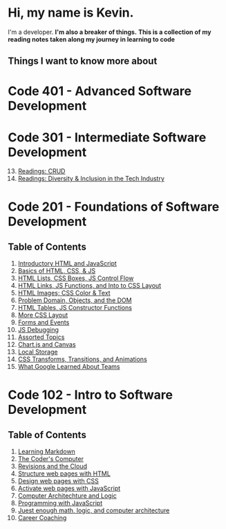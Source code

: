 # Hi, my name is Kevin.
I'm a developer.
**I'm also a breaker of things.**
**This is a collection of my reading notes taken along my journey in learning to code**

## Things I want to know more about

# **Code 401 - Advanced Software Development**

# **Code 301 - Intermediate Software Development**

13. [Readings: CRUD](https://github.com/kevinhenry/reading-notes/blob/main/Read:%20Class%2013)
14. [Readings: Diversity & Inclusion in the Tech Industry](https://github.com/kevinhenry/reading-notes/blob/main/Read:%20Class%2014)


# **Code 201 - Foundations of Software Development**

## Table of Contents

1. [Introductory HTML and JavaScript](https://github.com/kevinhenry/reading-notes/blob/main/class-01.md)
2. [Basics of HTML, CSS, & JS](https://github.com/kevinhenry/reading-notes/blob/main/class-02.md)
3. [HTML Lists, CSS Boxes, JS Control Flow](https://github.com/kevinhenry/reading-notes/blob/main/class-03.md)
4. [HTML Links, JS Functions, and Into to CSS Layout](https://github.com/kevinhenry/reading-notes/blob/main/class-04.md)
5. [HTML Images; CSS Color & Text](https://github.com/kevinhenry/reading-notes/blob/main/class-05.md)
6. [Problem Domain, Objects, and the DOM](https://github.com/kevinhenry/reading-notes/blob/main/class-06.md)
7. [HTML Tables, JS Constructor Functions](https://github.com/kevinhenry/reading-notes/blob/main/class-07.md)
8. [More CSS Layout](https://github.com/kevinhenry/reading-notes/blob/main/class-08.md)
9. [Forms and Events](https://github.com/kevinhenry/reading-notes/blob/main/class-09.md)
10. [JS Debugging](https://github.com/kevinhenry/reading-notes/blob/main/class-10.md)
11. [Assorted Topics](https://github.com/kevinhenry/reading-notes/blob/main/class-11.md)
12. [Chart.js and Canvas](https://github.com/kevinhenry/reading-notes/blob/main/class-12.md)
13. [Local Storage](https://github.com/kevinhenry/reading-notes/blob/main/class-13.md)
14. [CSS Transforms, Transitions, and Animations](https://github.com/kevinhenry/reading-notes/blob/main/class-14a.md)
15. [What Google Learned About Teams](https://github.com/kevinhenry/reading-notes/blob/main/class-14b.md)


# **Code 102 - Intro to Software Development**

## Table of Contents
1. [Learning Markdown](https://github.com/kevinhenry/reading-notes/blob/main/day1.md)
2. [The Coder's Computer](https://github.com/kevinhenry/reading-notes/blob/main/day2.md)
3. [Revisions and the Cloud](https://github.com/kevinhenry/reading-notes/blob/main/day3.md)
4. [Structure web pages with HTML](https://github.com/kevinhenry/reading-notes/blob/main/day4.md)
5. [Design web pages with CSS](https://github.com/kevinhenry/reading-notes/blob/main/day5.md)
6. [Activate web pages with JavaScript](https://github.com/kevinhenry/reading-notes/blob/main/day6a.md)
6. [Computer Architechture and Logic](https://github.com/kevinhenry/reading-notes/blob/main/day6b.md)
7. [Programming with JavaScript](https://github.com/kevinhenry/reading-notes/blob/main/day7.md)
8. [Juest enough math, logic, and computer architecture](https://github.com/kevinhenry/reading-notes/blob/main/day8.md)
9. [Career Coaching](https://github.com/kevinhenry/reading-notes/blob/main/day9.md)
